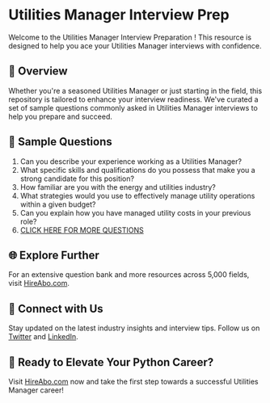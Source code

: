 # Utilities Manager Interview Prep

Welcome to the Utilities Manager Interview Preparation ! This resource is designed to help you ace your Utilities Manager interviews with confidence.

## 🚀 Overview

Whether you're a seasoned Utilities Manager or just starting in the field, this repository is tailored to enhance your interview readiness. We've curated a set of sample questions commonly asked in Utilities Manager interviews to help you prepare and succeed.

## 📝 Sample Questions

1. Can you describe your experience working as a Utilities Manager?
2. What specific skills and qualifications do you possess that make you a strong candidate for this position?
3. How familiar are you with the energy and utilities industry?
4. What strategies would you use to effectively manage utility operations within a given budget?
5. Can you explain how you have managed utility costs in your previous role?
6. [CLICK HERE FOR MORE QUESTIONS](https://hireabo.com/job/20_2_0/Utilities%20Manager)

## 🌐 Explore Further

For an extensive question bank and more resources across 5,000 fields, visit [HireAbo.com](https://www.hireabo.com).

## 📱 Connect with Us

Stay updated on the latest industry insights and interview tips. Follow us on [Twitter](https://twitter.com/hireabo) and [LinkedIn](https://www.linkedin.com/in/hire-abo-3609972a8/).

## 🚀 Ready to Elevate Your Python Career?

Visit [HireAbo.com](https://www.hireabo.com) now and take the first step towards a successful Utilities Manager career!